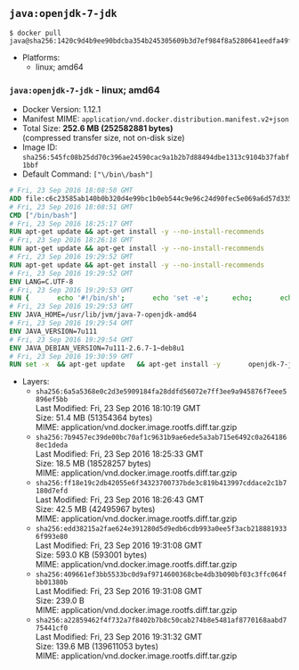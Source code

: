 ## `java:openjdk-7-jdk`

```console
$ docker pull java@sha256:1420c9d4b9ee90bdcba354b245305609b3d7ef984f8a5280641eedfa49fbc721
```

-	Platforms:
	-	linux; amd64

### `java:openjdk-7-jdk` - linux; amd64

-	Docker Version: 1.12.1
-	Manifest MIME: `application/vnd.docker.distribution.manifest.v2+json`
-	Total Size: **252.6 MB (252582881 bytes)**  
	(compressed transfer size, not on-disk size)
-	Image ID: `sha256:545fc08b25dd70c396ae24590cac9a1b2b7d88494dbe1313c9104b37fabf1bbf`
-	Default Command: `["\/bin\/bash"]`

```dockerfile
# Fri, 23 Sep 2016 18:08:50 GMT
ADD file:c6c23585ab140b0b320d4e99bc1b0eb544c9e96c24d90fec5e069a6d57d335ca in / 
# Fri, 23 Sep 2016 18:08:51 GMT
CMD ["/bin/bash"]
# Fri, 23 Sep 2016 18:25:17 GMT
RUN apt-get update && apt-get install -y --no-install-recommends 		ca-certificates 		curl 		wget 	&& rm -rf /var/lib/apt/lists/*
# Fri, 23 Sep 2016 18:26:18 GMT
RUN apt-get update && apt-get install -y --no-install-recommends 		bzr 		git 		mercurial 		openssh-client 		subversion 				procps 	&& rm -rf /var/lib/apt/lists/*
# Fri, 23 Sep 2016 19:29:52 GMT
RUN apt-get update && apt-get install -y --no-install-recommends 		bzip2 		unzip 		xz-utils 	&& rm -rf /var/lib/apt/lists/*
# Fri, 23 Sep 2016 19:29:52 GMT
ENV LANG=C.UTF-8
# Fri, 23 Sep 2016 19:29:53 GMT
RUN { 		echo '#!/bin/sh'; 		echo 'set -e'; 		echo; 		echo 'dirname "$(dirname "$(readlink -f "$(which javac || which java)")")"'; 	} > /usr/local/bin/docker-java-home 	&& chmod +x /usr/local/bin/docker-java-home
# Fri, 23 Sep 2016 19:29:53 GMT
ENV JAVA_HOME=/usr/lib/jvm/java-7-openjdk-amd64
# Fri, 23 Sep 2016 19:29:54 GMT
ENV JAVA_VERSION=7u111
# Fri, 23 Sep 2016 19:29:54 GMT
ENV JAVA_DEBIAN_VERSION=7u111-2.6.7-1~deb8u1
# Fri, 23 Sep 2016 19:30:59 GMT
RUN set -x 	&& apt-get update 	&& apt-get install -y 		openjdk-7-jdk="$JAVA_DEBIAN_VERSION" 	&& rm -rf /var/lib/apt/lists/* 	&& [ "$JAVA_HOME" = "$(docker-java-home)" ]
```

-	Layers:
	-	`sha256:6a5a5368e0c2d3e5909184fa28ddfd56072e7ff3ee9a945876f7eee5896ef5bb`  
		Last Modified: Fri, 23 Sep 2016 18:10:19 GMT  
		Size: 51.4 MB (51354364 bytes)  
		MIME: application/vnd.docker.image.rootfs.diff.tar.gzip
	-	`sha256:7b9457ec39de00bc70af1c9631b9ae6ede5a3ab715e6492c0a2641868ec1deda`  
		Last Modified: Fri, 23 Sep 2016 18:25:33 GMT  
		Size: 18.5 MB (18528257 bytes)  
		MIME: application/vnd.docker.image.rootfs.diff.tar.gzip
	-	`sha256:ff18e19c2db42055e6f34323700737bde3c819b413997cddace2c1b7180d7efd`  
		Last Modified: Fri, 23 Sep 2016 18:26:43 GMT  
		Size: 42.5 MB (42495967 bytes)  
		MIME: application/vnd.docker.image.rootfs.diff.tar.gzip
	-	`sha256:edd38215a2fae624e391280d5d9edb6cdb993a0ee5f3acb2188819336f993e80`  
		Last Modified: Fri, 23 Sep 2016 19:31:08 GMT  
		Size: 593.0 KB (593001 bytes)  
		MIME: application/vnd.docker.image.rootfs.diff.tar.gzip
	-	`sha256:409661ef3bb5533bc0d9af9714600368cbe4db3b090bf03c3ffc064fbb01380b`  
		Last Modified: Fri, 23 Sep 2016 19:31:08 GMT  
		Size: 239.0 B  
		MIME: application/vnd.docker.image.rootfs.diff.tar.gzip
	-	`sha256:a22859462f4f732a7f8402b7b8c50cab274b8e5481af8770168aabd775441cf0`  
		Last Modified: Fri, 23 Sep 2016 19:31:32 GMT  
		Size: 139.6 MB (139611053 bytes)  
		MIME: application/vnd.docker.image.rootfs.diff.tar.gzip
